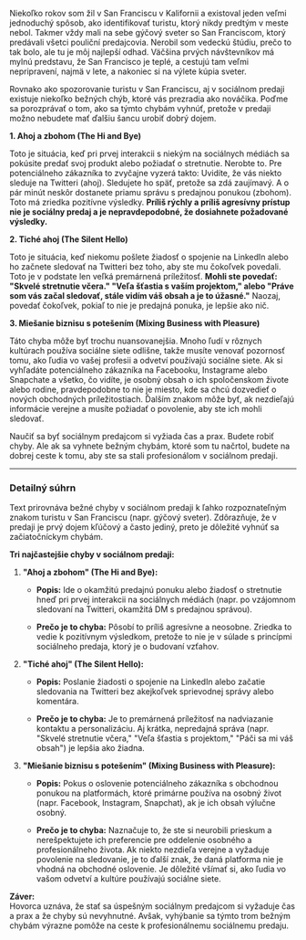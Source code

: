
Niekoľko rokov som žil v San Franciscu v Kalifornii a existoval jeden veľmi jednoduchý spôsob, ako identifikovať turistu, ktorý nikdy predtým v meste nebol. Takmer vždy mali na sebe gýčový sveter so San Franciscom, ktorý predávali všetci pouliční predajcovia. Nerobil som vedeckú štúdiu, prečo to tak bolo, ale tu je môj najlepší odhad. Väčšina prvých návštevníkov má mylnú predstavu, že San Francisco je teplé, a cestujú tam veľmi nepripravení, najmä v lete, a nakoniec si na výlete kúpia sveter.

Rovnako ako spozorovanie turistu v San Franciscu, aj v sociálnom predaji existuje niekoľko bežných chýb, ktoré vás prezradia ako nováčika. Poďme sa porozprávať o tom, ako sa týmto chybám vyhnúť, pretože v predaji možno nebudete mať ďalšiu šancu urobiť dobrý dojem.

**1. Ahoj a zbohom (The Hi and Bye)**  

Toto je situácia, keď pri prvej interakcii s niekým na sociálnych médiách sa pokúsite predať svoj produkt alebo požiadať o stretnutie. Nerobte to. Pre potenciálneho zákazníka to zvyčajne vyzerá takto: Uvidíte, že vás niekto sleduje na Twitteri (ahoj). Sledujete ho späť, pretože sa zdá zaujímavý. A o pár minút neskôr dostanete priamu správu s predajnou ponukou (zbohom). Toto má zriedka pozitívne výsledky. **Príliš rýchly a príliš agresívny prístup nie je sociálny predaj a je nepravdepodobné, že dosiahnete požadované výsledky.**

**2. Tiché ahoj (The Silent Hello)**  

Toto je situácia, keď niekomu pošlete žiadosť o spojenie na LinkedIn alebo ho začnete sledovať na Twitteri bez toho, aby ste mu čokoľvek povedali. Toto je v podstate len veľká premárnená príležitosť. **Mohli ste povedať: "Skvelé stretnutie včera." "Veľa šťastia s vaším projektom," alebo "Práve som vás začal sledovať, stále vidím váš obsah a je to úžasné."** Naozaj, povedať čokoľvek, pokiaľ to nie je predajná ponuka, je lepšie ako nič.

**3. Miešanie biznisu s potešením (Mixing Business with Pleasure)**  

Táto chyba môže byť trochu nuansovanejšia. Mnoho ľudí v rôznych kultúrach používa sociálne siete odlišne, takže musíte venovať pozornosť tomu, ako ľudia vo vašej profesii a odvetví používajú sociálne siete. Ak si vyhľadáte potenciálneho zákazníka na Facebooku, Instagrame alebo Snapchate a všetko, čo vidíte, je osobný obsah o ich spoločenskom živote alebo rodine, pravdepodobne to nie je miesto, kde sa chcú dozvedieť o nových obchodných príležitostiach. Ďalším znakom môže byť, ak nezdieľajú informácie verejne a musíte požiadať o povolenie, aby ste ich mohli sledovať.

Naučiť sa byť sociálnym predajcom si vyžiada čas a prax. Budete robiť chyby. Ale ak sa vyhnete bežným chybám, ktoré som tu načrtol, budete na dobrej ceste k tomu, aby ste sa stali profesionálom v sociálnom predaji.

---

### Detailný súhrn

Text prirovnáva bežné chyby v sociálnom predaji k ľahko rozpoznateľným znakom turistu v San Franciscu (napr. gýčový sveter). Zdôrazňuje, že v predaji je prvý dojem kľúčový a často jediný, preto je dôležité vyhnúť sa začiatočníckym chybám.

**Tri najčastejšie chyby v sociálnom predaji:**

1. **"Ahoj a zbohom" (The Hi and Bye):**
    
    - **Popis:** Ide o okamžitú predajnú ponuku alebo žiadosť o stretnutie hneď pri prvej interakcii na sociálnych médiách (napr. po vzájomnom sledovaní na Twitteri, okamžitá DM s predajnou správou).
        
    - **Prečo je to chyba:** Pôsobí to príliš agresívne a neosobne. Zriedka to vedie k pozitívnym výsledkom, pretože to nie je v súlade s princípmi sociálneho predaja, ktorý je o budovaní vzťahov.
        
2. **"Tiché ahoj" (The Silent Hello):**
    
    - **Popis:** Poslanie žiadosti o spojenie na LinkedIn alebo začatie sledovania na Twitteri bez akejkoľvek sprievodnej správy alebo komentára.
        
    - **Prečo je to chyba:** Je to premárnená príležitosť na nadviazanie kontaktu a personalizáciu. Aj krátka, nepredajná správa (napr. "Skvelé stretnutie včera," "Veľa šťastia s projektom," "Páči sa mi váš obsah") je lepšia ako žiadna.
        
3. **"Miešanie biznisu s potešením" (Mixing Business with Pleasure):**
    
    - **Popis:** Pokus o oslovenie potenciálneho zákazníka s obchodnou ponukou na platformách, ktoré primárne používa na osobný život (napr. Facebook, Instagram, Snapchat), ak je ich obsah výlučne osobný.
        
    - **Prečo je to chyba:** Naznačuje to, že ste si neurobili prieskum a nerešpektujete ich preferencie pre oddelenie osobného a profesionálneho života. Ak niekto nezdieľa verejne a vyžaduje povolenie na sledovanie, je to ďalší znak, že daná platforma nie je vhodná na obchodné oslovenie. Je dôležité všímať si, ako ľudia vo vašom odvetví a kultúre používajú sociálne siete.
        

**Záver:**  
Hovorca uznáva, že stať sa úspešným sociálnym predajcom si vyžaduje čas a prax a že chyby sú nevyhnutné. Avšak, vyhýbanie sa týmto trom bežným chybám výrazne pomôže na ceste k profesionálnemu sociálnemu predaju.